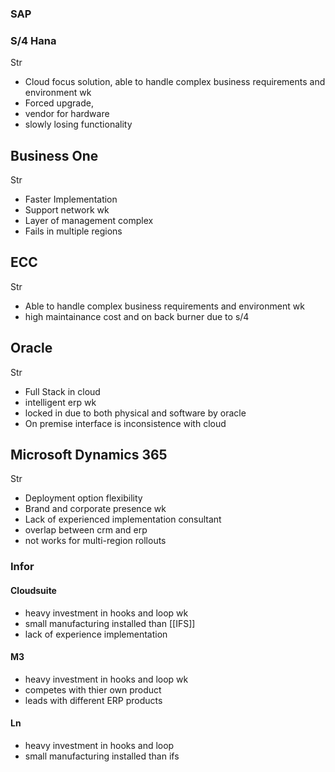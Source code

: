 ### SAP 

### S/4 Hana 
Str
-  Cloud focus solution, able to handle complex business requirements and environment
wk
- Forced upgrade,
- vendor for hardware
- slowly losing functionality

## Business One
Str
- Faster Implementation 
- Support network
wk
- Layer of management complex
- Fails in multiple regions

## ECC
Str
- Able to handle complex business requirements and environment
wk
- high maintainance cost and on back burner due to s/4


## Oracle 
Str 
- Full Stack in cloud 
- intelligent erp
wk 
- locked in due to both physical and software by oracle 
- On premise interface is inconsistence with cloud
## Microsoft Dynamics 365
Str
- Deployment option flexibility
- Brand and corporate presence 
wk
- Lack of experienced implementation consultant 
- overlap between crm and erp 
- not works for multi-region rollouts

### Infor 

#### Cloudsuite 
- heavy investment in hooks and loop
wk 
- small manufacturing installed than [[IFS]] 
- lack of experience implementation

#### M3
- heavy investment in hooks and loop
wk 
- competes with thier own product 
- leads with different ERP products 
#### Ln
- heavy investment in hooks and loop
- small manufacturing installed than ifs